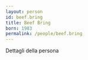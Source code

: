 ```yaml
---
layout: person
id: beef.bring
title: Beef Bring
born: 1983
permalink: /people/beef.bring
---
```


Dettagli della persona 